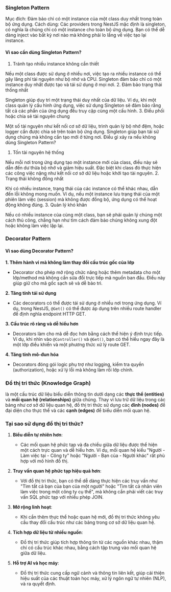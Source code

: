 ### Singleton Pattern
Mục đích: Đảm bảo chỉ có một instance của một class duy nhất trong toàn bộ ứng dụng.
Cách dùng:
Các providers trong NestJS mặc định là singleton, có nghĩa là chúng chỉ có một instance cho toàn bộ ứng dụng.
Bạn có thể dễ dàng inject vào bất kỳ nơi nào mà không phải lo lắng về việc tạo lại instance.
#### Vì sao cần dùng Singleton Pattern?
1. Tránh tạo nhiều instance không cần thiết

Nếu một class được sử dụng ở nhiều nơi, việc tạo ra nhiều instance có thể gây lãng phí tài nguyên như bộ nhớ và CPU. Singleton đảm bảo chỉ có một instance duy nhất được tạo và tái sử dụng ở mọi nơi.
2. Đảm bảo trạng thái thống nhất

Singleton giúp duy trì một trạng thái duy nhất của dữ liệu. Ví dụ, khi một class quản lý cấu hình ứng dụng, việc sử dụng Singleton sẽ đảm bảo rằng tất cả các phần của ứng dụng đều truy cập cùng một cấu hình.
3. Điều phối hoặc chia sẻ tài nguyên chung

Một số tài nguyên như kết nối cơ sở dữ liệu, trình quản lý bộ nhớ đệm, hoặc logger cần được chia sẻ trên toàn bộ ứng dụng. Singleton giúp bạn tái sử dụng chúng mà không cần tạo mới ở từng nơi.
Điều gì xảy ra nếu không dùng Singleton Pattern?
1. Tốn tài nguyên hệ thống

Nếu mỗi nơi trong ứng dụng tạo một instance mới của class, điều này sẽ dẫn đến dư thừa bộ nhớ và giảm hiệu suất. Đặc biệt khi class đó thực hiện các công việc nặng như kết nối cơ sở dữ liệu hoặc khởi tạo tài nguyên.
2. Trạng thái không đồng nhất

Khi có nhiều instance, trạng thái của các instance có thể khác nhau, dẫn đến lỗi không mong muốn. Ví dụ, nếu một instance lưu trạng thái của một phiên làm việc (session) mà không được đồng bộ, ứng dụng có thể hoạt động không đúng.
3. Quản lý khó khăn

Nếu có nhiều instance của cùng một class, bạn sẽ phải quản lý chúng một cách thủ công, chẳng hạn như tìm cách đảm bảo chúng không xung đột hoặc không làm việc lặp lại.




### Decorator Pattern
#### **Vì sao dùng Decorator Pattern?**

**1. Thêm hành vi mà không làm thay đổi cấu trúc gốc của lớp**

- Decorator cho phép mở rộng chức năng hoặc thêm metadata cho một lớp/method mà không cần sửa đổi trực tiếp mã nguồn ban đầu. Điều này giúp giữ cho mã gốc sạch sẽ và dễ bảo trì.

**2. Tăng tính tái sử dụng**

- Các decorators có thể được tái sử dụng ở nhiều nơi trong ứng dụng. Ví dụ, trong NestJS, `@Get()` có thể được áp dụng trên nhiều route handler để định nghĩa endpoint HTTP GET.

**3. Cấu trúc rõ ràng và dễ hiểu hơn**

- Decorators làm cho mã dễ đọc hơn bằng cách thể hiện ý định trực tiếp. Ví dụ, khi nhìn vào `@Controller()` và `@Get()`, bạn có thể hiểu ngay đây là một lớp điều khiển và một phương thức xử lý route GET.

**4. Tăng tính mô-đun hóa**

- Decorators đóng gói logic phụ trợ như logging, kiểm tra quyền (authorization), hoặc xử lý lỗi mà không làm rối lớp chính.

### **Đồ thị tri thức (Knowledge Graph)**
là một cấu trúc dữ liệu biểu diễn thông tin dưới dạng các **thực thể (entities)** và **mối quan hệ (relationships)** giữa chúng. Thay vì lưu trữ dữ liệu trong các bảng như cơ sở dữ liệu quan hệ, đồ thị tri thức sử dụng các **đỉnh (nodes)** để đại diện cho thực thể và các **cạnh (edges)** để biểu diễn mối quan hệ.

### **Tại sao sử dụng đồ thị tri thức?**

1. **Biểu diễn tự nhiên hơn**:
    
    - Các mối quan hệ phức tạp và đa chiều giữa dữ liệu được thể hiện một cách trực quan và dễ hiểu hơn. Ví dụ, mối quan hệ kiểu "Người - Làm việc tại - Công ty" hoặc "Người - Bạn của - Người khác" rất phù hợp với mô hình đồ thị.
2. **Truy vấn quan hệ phức tạp hiệu quả hơn**:
    
    - Với đồ thị tri thức, bạn có thể dễ dàng thực hiện các truy vấn như "Tìm tất cả bạn của bạn của một người" hoặc "Tìm tất cả nhân viên làm việc trong một công ty cụ thể", mà không cần phải viết các truy vấn SQL phức tạp với nhiều phép JOIN.
3. **Mở rộng linh hoạt**:
    
    - Khi cần thêm thực thể hoặc quan hệ mới, đồ thị tri thức không yêu cầu thay đổi cấu trúc như các bảng trong cơ sở dữ liệu quan hệ.
4. **Tích hợp dữ liệu từ nhiều nguồn**:
    
    - Đồ thị tri thức giúp tích hợp thông tin từ các nguồn khác nhau, thậm chí có cấu trúc khác nhau, bằng cách tập trung vào mối quan hệ giữa dữ liệu.
5. **Hỗ trợ AI và học máy**:
    
    - Đồ thị tri thức cung cấp ngữ cảnh và thông tin liên kết, giúp cải thiện hiệu suất của các thuật toán học máy, xử lý ngôn ngữ tự nhiên (NLP), và ra quyết định.


### 